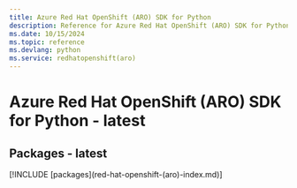 ```yaml
---
title: Azure Red Hat OpenShift (ARO) SDK for Python
description: Reference for Azure Red Hat OpenShift (ARO) SDK for Python
ms.date: 10/15/2024
ms.topic: reference
ms.devlang: python
ms.service: redhatopenshift(aro)
---
```

# Azure Red Hat OpenShift (ARO) SDK for Python - latest
## Packages - latest
[!INCLUDE [packages](red-hat-openshift-(aro\)-index.md)]